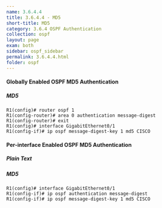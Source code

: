 ```yaml
---
name: 3.6.4.4
title: 3.6.4.4 - MD5
short-title: MD5
category: 3.6.4 OSPF Authentication
collection: ospf
layout: page
exam: both
sidebar: ospf_sidebar
permalink: 3.6.4.4.html
folder: ospf
---
```


#### Globally Enabled OSPF MD5 Authentication

##### MD5
```
R1(config)# router ospf 1
R1(config-router)# area 0 authentication message-digest
R1(config-router)# exit
R1(config)# interface GigabitEthernet0/1
R1(config-if)# ip ospf message-digest-key 1 md5 CISCO
```
#### Per-interface Enabled OSPF MD5 Authentication
##### Plain Text

##### MD5
```
R1(config)# interface GigabitEthernet0/1
R1(config-if)# ip ospf authentication message-digest
R1(config-if)# ip ospf message-digest-key 1 md5 CISCO
```
